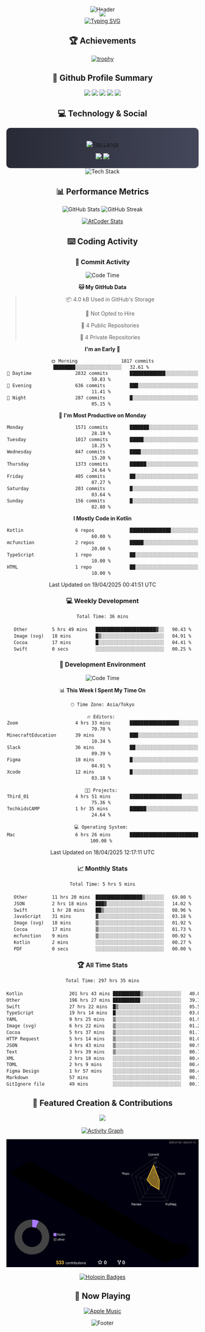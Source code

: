<div align="center">
  
![Header](https://capsule-render.vercel.app/api?type=waving&color=gradient&customColorList=12&height=300&section=header&text=Welcome%20to%20Batapii's%20Universe&fontSize=50&animation=fadeIn&fontAlignY=40&desc=Android%20Developer%20|%20Kotlin%20LOVE%20)

<div style="margin-top: -20px;">
  <img src="https://readme-typing-svg.herokuapp.com/?lines=Crafting+Android+Experiences;Building+Tomorrow's+Apps+Today;Always+Learning,+Always+Growing&font=Fira%20Code&center=true&width=440&height=45&color=f75c7e&vCenter=true&size=22&pause=1000">
</div>

<a href="https://git.io/typing-svg">
  <img src="https://readme-typing-svg.demolab.com?font=Fira+Code&weight=600&size=28&duration=4000&pause=1000&center=true&vCenter=true&width=800&lines=Hey+there!+I'm+Batapii+%F0%9F%91%8B;Android+Developer+from+Japan+%F0%9F%87%AF%F0%9F%87%B5" alt="Typing SVG" />
</a>

## 🏆 Achievements

[![trophy](https://github-profile-trophy.vercel.app/?username=batapii&theme=onestar&no-frame=true&no-bg=true&column=8&rank=SECRET,SSS,SS,S,AAA,AA,A,B,C,?&margin-w=10&margin-h=10)](https://github.com/ryo-ma/github-profile-trophy)

## 🎯 Github Profile Summary

<div align="center">
  <img src="http://github-profile-summary-cards.vercel.app/api/cards/profile-details?username=batapii&theme=radical" />
  <img src="http://github-profile-summary-cards.vercel.app/api/cards/repos-per-language?username=batapii&theme=radical" />
  <img src="http://github-profile-summary-cards.vercel.app/api/cards/most-commit-language?username=batapii&theme=radical" />
  <img src="http://github-profile-summary-cards.vercel.app/api/cards/stats?username=batapii&theme=radical" />
  <img src="http://github-profile-summary-cards.vercel.app/api/cards/productive-time?username=batapii&theme=radical" />
</div>

## 💻 Technology & Social

<div align="center" style="background: linear-gradient(to right, #282A36, #44475A); padding: 20px; border-radius: 10px;">

[![Top Langs](https://github-readme-stats.vercel.app/api/top-langs/?username=batapii
)](https://github.com/anuraghazra/github-readme-stats)

<div style="margin-top: 15px">
<a href="https://github.com/batapii"><img src="https://img.shields.io/github/followers/batapii?style=for-the-badge&logo=github&label=Follow&color=ff6e96&labelColor=282A36"/></a>
<a href="https://twitter.com/batapii3939"><img src="https://img.shields.io/twitter/follow/batapii?style=for-the-badge&logo=twitter&color=1DA1F2&labelColor=282A36&label= Twitter"/></a>
</div>

</div>

<div align="center">
<img src="https://github-readme-tech-stack.vercel.app/api/cards?title=Tech+Stack&align=center&titleAlign=center&fontSize=20&lineHeight=10&lineCount=4&theme=github_dark&width=800&bg=%230D1117&badge=%23161B22&border=%2321262D&titleColor=%2358A6FF&line1=kotlin%2Ckotlin%2C0095D5%3Bandroid%2Candroid%2C00ff00%3Bjetpackcompose%2Cjetpack%2C4285F4%3B&line2=swift%2Cswift%2CFA7343%3Bfirebase%2Cfirebase%2CFFCA28%3Bgithub%2Cgithub%2C181717%3B&line3=typescript%2Ctypescript%2C3178C6%3Bgraphql%2Cgraphql%2CE10098%3Bsupabase%2Csupabase%2C3FCF8E%3B&line4=gradle%2Cgradle%2C02303A%3Bgitkraken%2Cgitkraken%2C179287%3Bpostman%2Cpostman%2CFF6C37%3B" alt="Tech Stack" />
</div>



## 📊 Performance Metrics

<div align="center">

![GitHub Stats](https://github-readme-stats.vercel.app/api?username=batapii&show_icons=true&theme=radical&hide_border=true&bg_color=0D1117)
![GitHub Streak](https://github-readme-streak-stats.herokuapp.com/?user=batapii&theme=radical&hide_border=true&background=0D1117)

[![AtCoder Stats](https://atcoder-readme-stats.vercel.app/stats/batapii3939?theme=dark&show_history=5&width=495)](https://github.com/iwbc-mzk/atcoder-readme-stats)

</div>

## ⌨️ Coding Activity

### 🌟 Commit Activity
<!--START_SECTION:commit-stats-->
![Code Time](http://img.shields.io/badge/Code%20Time-494%20hrs%202%20mins-blue)

**🐱 My GitHub Data** 

> 📦 4.0 kB Used in GitHub's Storage 
 > 
> 🚫 Not Opted to Hire
 > 
> 📜 4 Public Repositories 
 > 
> 🔑 4 Private Repositories 
 > 
**I'm an Early 🐤** 

```text
🌞 Morning                1817 commits        ████████░░░░░░░░░░░░░░░░░   32.61 % 
🌆 Daytime                2832 commits        █████████████░░░░░░░░░░░░   50.83 % 
🌃 Evening                636 commits         ███░░░░░░░░░░░░░░░░░░░░░░   11.41 % 
🌙 Night                  287 commits         █░░░░░░░░░░░░░░░░░░░░░░░░   05.15 % 
```
📅 **I'm Most Productive on Monday** 

```text
Monday                   1571 commits        ███████░░░░░░░░░░░░░░░░░░   28.19 % 
Tuesday                  1017 commits        █████░░░░░░░░░░░░░░░░░░░░   18.25 % 
Wednesday                847 commits         ████░░░░░░░░░░░░░░░░░░░░░   15.20 % 
Thursday                 1373 commits        ██████░░░░░░░░░░░░░░░░░░░   24.64 % 
Friday                   405 commits         ██░░░░░░░░░░░░░░░░░░░░░░░   07.27 % 
Saturday                 203 commits         █░░░░░░░░░░░░░░░░░░░░░░░░   03.64 % 
Sunday                   156 commits         █░░░░░░░░░░░░░░░░░░░░░░░░   02.80 % 
```


**I Mostly Code in Kotlin** 

```text
Kotlin                   6 repos             ███████████████░░░░░░░░░░   60.00 % 
mcfunction               2 repos             █████░░░░░░░░░░░░░░░░░░░░   20.00 % 
TypeScript               1 repo              ██░░░░░░░░░░░░░░░░░░░░░░░   10.00 % 
HTML                     1 repo              ██░░░░░░░░░░░░░░░░░░░░░░░   10.00 % 
```




 Last Updated on 19/04/2025 00:41:51 UTC
<!--END_SECTION:commit-stats-->

### 💻 Weekly Development
<!--START_SECTION:wakatime-->

```txt
Total Time: 36 mins

Other         5 hrs 49 mins   ██████████████████████▓░░   90.43 %
Image (svg)   18 mins         █▒░░░░░░░░░░░░░░░░░░░░░░░   04.91 %
Cocoa         17 mins         █░░░░░░░░░░░░░░░░░░░░░░░░   04.41 %
Swift         0 secs          ░░░░░░░░░░░░░░░░░░░░░░░░░   00.25 %
```

<!--END_SECTION:wakatime-->

### 🔨 Development Environment
<!--START_SECTION:dev-stats-->
![Code Time](http://img.shields.io/badge/Code%20Time-494%20hrs%202%20mins-blue)

📊 **This Week I Spent My Time On** 

```text
🕑︎ Time Zone: Asia/Tokyo

🔥 Editors: 
Zoom                     4 hrs 33 mins       ██████████████████░░░░░░░   70.70 % 
MinecraftEducation       39 mins             ███░░░░░░░░░░░░░░░░░░░░░░   10.34 % 
Slack                    36 mins             ██░░░░░░░░░░░░░░░░░░░░░░░   09.39 % 
Figma                    18 mins             █░░░░░░░░░░░░░░░░░░░░░░░░   04.91 % 
Xcode                    12 mins             █░░░░░░░░░░░░░░░░░░░░░░░░   03.18 % 

🐱‍💻 Projects: 
Third_01                 4 hrs 51 mins       ███████████████████░░░░░░   75.36 % 
TechkidsCAMP             1 hr 35 mins        ██████░░░░░░░░░░░░░░░░░░░   24.64 % 

💻 Operating System: 
Mac                      6 hrs 26 mins       █████████████████████████   100.00 % 
```


 Last Updated on 18/04/2025 12:17:11 UTC
<!--END_SECTION:dev-stats-->

### 📈 Monthly Stats
<!--START_SECTION:wakamonth-->

```txt
Total Time: 5 hrs 5 mins

Other         11 hrs 20 mins  █████████████████▒░░░░░░░   69.00 %
JSON          2 hrs 18 mins   ███▓░░░░░░░░░░░░░░░░░░░░░   14.02 %
Swift         1 hr 28 mins    ██▒░░░░░░░░░░░░░░░░░░░░░░   08.96 %
JavaScript    31 mins         ▓░░░░░░░░░░░░░░░░░░░░░░░░   03.18 %
Image (svg)   18 mins         ▒░░░░░░░░░░░░░░░░░░░░░░░░   01.92 %
Cocoa         17 mins         ▒░░░░░░░░░░░░░░░░░░░░░░░░   01.73 %
mcfunction    9 mins          ▒░░░░░░░░░░░░░░░░░░░░░░░░   00.92 %
Kotlin        2 mins          ░░░░░░░░░░░░░░░░░░░░░░░░░   00.27 %
PDF           0 secs          ░░░░░░░░░░░░░░░░░░░░░░░░░   00.00 %
```

<!--END_SECTION:wakamonth-->

### 🏆 All Time Stats
<!--START_SECTION:wakaalltime-->

```txt
Total Time: 297 hrs 35 mins

Kotlin                 201 hrs 43 mins ██████████▒░░░░░░░░░░░░░░   40.83 %
Other                  196 hrs 27 mins ██████████░░░░░░░░░░░░░░░   39.76 %
Swift                  27 hrs 22 mins  █▒░░░░░░░░░░░░░░░░░░░░░░░   05.54 %
TypeScript             19 hrs 14 mins  █░░░░░░░░░░░░░░░░░░░░░░░░   03.89 %
YAML                   9 hrs 25 mins   ▒░░░░░░░░░░░░░░░░░░░░░░░░   01.91 %
Image (svg)            6 hrs 22 mins   ▒░░░░░░░░░░░░░░░░░░░░░░░░   01.29 %
Cocoa                  5 hrs 37 mins   ▒░░░░░░░░░░░░░░░░░░░░░░░░   01.14 %
HTTP Request           5 hrs 14 mins   ▒░░░░░░░░░░░░░░░░░░░░░░░░   01.06 %
JSON                   4 hrs 43 mins   ▒░░░░░░░░░░░░░░░░░░░░░░░░   00.96 %
Text                   3 hrs 39 mins   ▒░░░░░░░░░░░░░░░░░░░░░░░░   00.74 %
XML                    2 hrs 18 mins   ░░░░░░░░░░░░░░░░░░░░░░░░░   00.47 %
TOML                   2 hrs 9 mins    ░░░░░░░░░░░░░░░░░░░░░░░░░   00.44 %
Figma Design           1 hr 57 mins    ░░░░░░░░░░░░░░░░░░░░░░░░░   00.40 %
Markdown               57 mins         ░░░░░░░░░░░░░░░░░░░░░░░░░   00.19 %
GitIgnore file         49 mins         ░░░░░░░░░░░░░░░░░░░░░░░░░   00.17 %
```

<!--END_SECTION:wakaalltime-->


## 🌟 Featured Creation & Contributions

<div align="center">
  <a href="https://github.com/batapii/ToDoSNS">
    <img src="https://github-readme-stats.vercel.app/api/pin/?username=batapii&repo=ToDoSNS&theme=radical&hide_border=true&bg_color=0D1117" />
  </a>

[![Activity Graph](https://github-readme-activity-graph.vercel.app/graph?username=batapii&custom_title=Contribution%20Graph&hide_border=true&theme=radical&bg_color=0D1117)](https://github.com/ashutosh00710/github-readme-activity-graph)

![3D Contrib](./profile-3d-contrib/profile-night-rainbow.svg)

[![Holopin Badges](https://holopin.me/batapii)](https://holopin.io/@batapii)

</div>

## 🎵 Now Playing

<div align="center">
  
[![Apple Music](https://music-profile.rayriffy.com/theme/dark.svg?uid=001005.6598667d2ffd4a10a4f429edd0ba24c4.1156)](https://github.com/rayriffy/apple-music-github-profile)

</div>

![Footer](https://capsule-render.vercel.app/api?type=waving&color=gradient&customColorList=12&height=100&section=footer)

</div>
